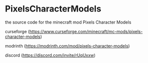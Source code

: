 # PixelsCharacterModels
the source code for the minecraft mod Pixels Character Models

curseforge (https://www.curseforge.com/minecraft/mc-mods/pixels-character-models)

modrinth (https://modrinth.com/mod/pixels-character-models)

discord (https://discord.com/invite/rUqUxxw)